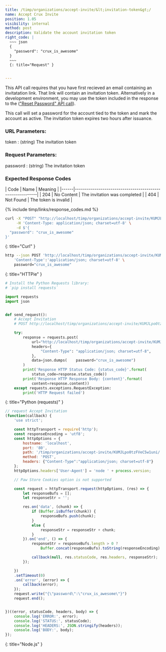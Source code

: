 ```yaml
---
title: /timp/organizations/accept-invite/&lt;invitation-token&gt;/
name: Accept Crux Invite
position: 1.05
visibility: internal
method: post
description: Validate the account invitation token
right_code: |
  ~~~ json
  {
    "password": "crux_is_awesome"
  }
  ~~~
  {: title="Request" }


---
```

This API call requires that you have first recieved an email containing an invitatation link. That link will contain an invitation token. Alternatively in a development environment, you may use the token included in the response to the (["Reset Password" API call](#organizationpassword-reset)).

This call will set a password for the account tied to the token and mark the account as active. The invitation token expires two hours after issuance.

### URL Parameters:

token
: (string) The invitation token

### Request Parameters:

password
: (string) The invitation token

### Expected Response Codes

| Code | Name       | Meaning                                      |
|------|-----------------------------------------------------------|
| 204  | No Content | The invitation was completed                 |
| 404  | Not Found  | The token is invalid                         |

{% include timp/links/response_codes.md %}


~~~ bash
curl -X "POST" "http://localhost/timp/organizations/accept-invite/KUMJLpo0tzFVeC5w1uni/" \
     -H 'Content-Type: application/json; charset=utf-8' \
     -d $'{
  "password": "crux_is_awesome"
}'

~~~
{: title="Curl" }

~~~ bash
http --json POST 'http://localhost/timp/organizations/accept-invite/KUMJLpo0tzFVeC5w1uni/' \
    'Content-Type':'application/json; charset=utf-8' \
    password="crux_is_awesome"

~~~
{: title="HTTPie" }

~~~ python
# Install the Python Requests library:
# `pip install requests`

import requests
import json


def send_request():
    # Accept Invitation
    # POST http://localhost/timp/organizations/accept-invite/KUMJLpo0tzFVeC5w1uni/

    try:
        response = requests.post(
            url="http://localhost/timp/organizations/accept-invite/KUMJLpo0tzFVeC5w1uni/",
            headers={
                "Content-Type": "application/json; charset=utf-8",
            },
            data=json.dumps(    password="crux_is_awesome")
        )
        print('Response HTTP Status Code: {status_code}'.format(
            status_code=response.status_code))
        print('Response HTTP Response Body: {content}'.format(
            content=response.content))
    except requests.exceptions.RequestException:
        print('HTTP Request failed')

~~~
{: title="Python (requests)" }

~~~ javascript
// request Accept Invitation
(function(callback) {
    'use strict';

    const httpTransport = require('http');
    const responseEncoding = 'utf8';
    const httpOptions = {
        hostname: 'localhost',
        port: '80',
        path: '/timp/organizations/accept-invite/KUMJLpo0tzFVeC5w1uni/',
        method: 'POST',
        headers: {"Content-Type":"application/json; charset=utf-8"}
    };
    httpOptions.headers['User-Agent'] = 'node ' + process.version;

    // Paw Store Cookies option is not supported

    const request = httpTransport.request(httpOptions, (res) => {
        let responseBufs = [];
        let responseStr = '';

        res.on('data', (chunk) => {
            if (Buffer.isBuffer(chunk)) {
                responseBufs.push(chunk);
            }
            else {
                responseStr = responseStr + chunk;
            }
        }).on('end', () => {
            responseStr = responseBufs.length > 0 ?
                Buffer.concat(responseBufs).toString(responseEncoding) : responseStr;

            callback(null, res.statusCode, res.headers, responseStr);
        });

    })
    .setTimeout(0)
    .on('error', (error) => {
        callback(error);
    });
    request.write("{\"password\":\"crux_is_awesome\"}")
    request.end();


})((error, statusCode, headers, body) => {
    console.log('ERROR:', error);
    console.log('STATUS:', statusCode);
    console.log('HEADERS:', JSON.stringify(headers));
    console.log('BODY:', body);
});

~~~
{: title="Node.js" }
